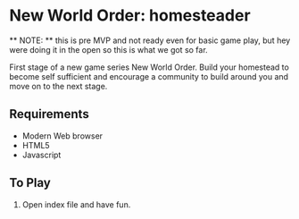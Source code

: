 # New World Order: homesteader

** NOTE: ** this is pre MVP and not ready even for basic game play, but hey were doing it in the open so this is what we got so far.

First stage of a new game series New World Order.  Build your homestead to become self sufficient and encourage a community to build around you and move on to the next stage.

## Requirements
 * Modern Web browser
 * HTML5
 * Javascript

## To Play
1. Open index file and have fun.
